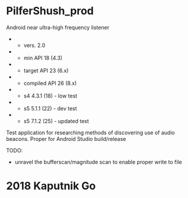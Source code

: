 # PilferShush_prod
Android near ultra-high frequency listener

   * - vers. 2.0
   
   * - min API 18 (4.3)
   * - target API 23 (6.x)
   * - compiled API 26 (8.x)
   
   * - s4 4.3.1 (18) - low test
   * - s5 5.1.1 (22) - dev test
   * - s5 7.1.2 (25) - updated test
	 
Test application for researching methods of discovering use of audio beacons.
Proper for Android Studio build/release
 
 TODO:
 - unravel the bufferscan/magnitude scan to enable proper write to file

# 2018 Kaputnik Go
